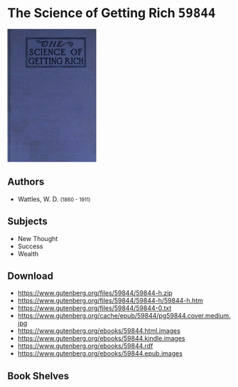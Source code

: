# The Science of Getting Rich <kbd>59844</kbd>

![](./cover.medium.jpg "")

## Authors


 - Wattles, W. D. <small>(1860 - 1911)</small>

## Subjects


 - New Thought
 - Success
 - Wealth

## Download


 - https://www.gutenberg.org/files/59844/59844-h.zip
 - https://www.gutenberg.org/files/59844/59844-h/59844-h.htm
 - https://www.gutenberg.org/files/59844/59844-0.txt
 - https://www.gutenberg.org/cache/epub/59844/pg59844.cover.medium.jpg
 - https://www.gutenberg.org/ebooks/59844.html.images
 - https://www.gutenberg.org/ebooks/59844.kindle.images
 - https://www.gutenberg.org/ebooks/59844.rdf
 - https://www.gutenberg.org/ebooks/59844.epub.images

## Book Shelves


